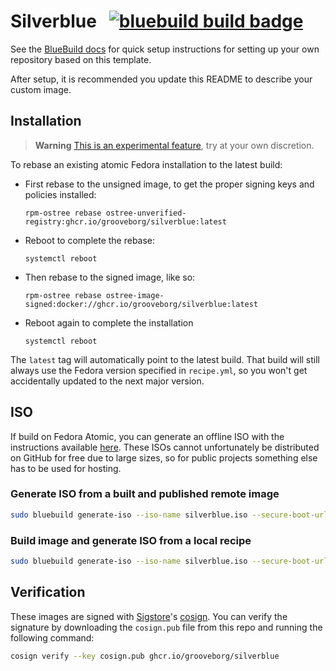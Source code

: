 # Silverblue &nbsp; [![bluebuild build badge](https://github.com/grooveborg/silverblue/actions/workflows/build.yml/badge.svg)](https://github.com/grooveborg/silverblue/actions/workflows/build.yml)

See the [BlueBuild docs](https://blue-build.org/how-to/setup/) for quick setup instructions for setting up your own repository based on this template.

After setup, it is recommended you update this README to describe your custom image.

## Installation

> **Warning**
> [This is an experimental feature](https://www.fedoraproject.org/wiki/Changes/OstreeNativeContainerStable), try at your own discretion.

To rebase an existing atomic Fedora installation to the latest build:

- First rebase to the unsigned image, to get the proper signing keys and policies installed:
  ```
  rpm-ostree rebase ostree-unverified-registry:ghcr.io/grooveborg/silverblue:latest
  ```
- Reboot to complete the rebase:
  ```
  systemctl reboot
  ```
- Then rebase to the signed image, like so:
  ```
  rpm-ostree rebase ostree-image-signed:docker://ghcr.io/grooveborg/silverblue:latest
  ```
- Reboot again to complete the installation
  ```
  systemctl reboot
  ```

The `latest` tag will automatically point to the latest build. That build will still always use the Fedora version specified in `recipe.yml`, so you won't get accidentally updated to the next major version.

## ISO

If build on Fedora Atomic, you can generate an offline ISO with the instructions available [here](https://blue-build.org/learn/universal-blue/#fresh-install-from-an-iso). These ISOs cannot unfortunately be distributed on GitHub for free due to large sizes, so for public projects something else has to be used for hosting.

### Generate ISO from a built and published remote image
```bash
sudo bluebuild generate-iso --iso-name silverblue.iso --secure-boot-url https://github.com/grooveborg/silverblue/raw/main/secure_boot.der --enrollment-password mypassword image ghcr.io/grooveborg/silverblue
```

### Build image and generate ISO from a local recipe
```bash
sudo bluebuild generate-iso --iso-name silverblue.iso --secure-boot-url https://github.com/grooveborg/silverblue/raw/main/secure_boot.der --enrollment-password mypassword recipe recipes/recipe.yml
```

## Verification

These images are signed with [Sigstore](https://www.sigstore.dev/)'s [cosign](https://github.com/sigstore/cosign). You can verify the signature by downloading the `cosign.pub` file from this repo and running the following command:

```bash
cosign verify --key cosign.pub ghcr.io/grooveborg/silverblue
```
